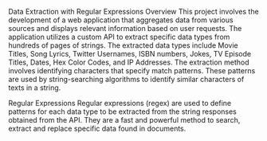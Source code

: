 Data Extraction with Regular Expressions
Overview
This project involves the development of a web application that aggregates data from various sources and displays relevant information based on user requests. The application utilizes a custom API to extract specific data types from hundreds of pages of strings. The extracted data types include Movie Titles, Song Lyrics, Twitter Usernames, ISBN numbers, Jokes, TV Episode Titles, Dates, Hex Color Codes, and IP Addresses.  The extraction method involves identifying characters that specify match patterns. These patterns are used by string-searching algorithms to 
identify similar characters of texts in a string.

Regular Expressions
Regular expressions (regex) are used to define patterns for each data type to be extracted from the string responses obtained from the API.
They are a fast and powerful method to search, extract and replace specific data found in documents. 

